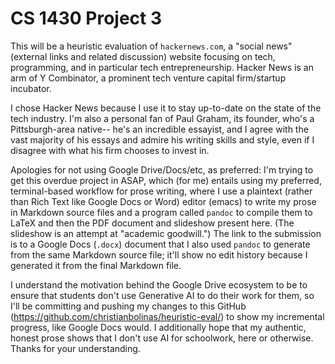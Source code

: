 # CS 1430 Project 3
This will be a heuristic evaluation of `hackernews.com`, a "social news" (external links and related discussion) website focusing on tech, programming, and in particular tech entrepreneurship. Hacker News is an arm of Y Combinator, a prominent tech venture capital firm/startup incubator.

I chose Hacker News because I use it to stay up-to-date on the state of the tech industry. I'm also a personal fan of Paul Graham, its founder, who's a Pittsburgh-area native-- he's an incredible essayist, and I agree with the vast majority of his essays and admire his writing skills and style, even if I disagree with what his firm chooses to invest in.

Apologies for not using Google Drive/Docs/etc, as preferred: I'm trying to get this overdue project in ASAP, which (for me) entails using my preferred, terminal-based workflow for prose writing, where I use a plaintext (rather than Rich Text like Google Docs or Word) editor (emacs) to write my prose in Markdown source files and a program called `pandoc` to compile them to LaTeX and then the PDF document and slideshow present here. (The slideshow is an attempt at "academic goodwill.") The link to the submission is to a Google Docs (`.docx`) document that I also used `pandoc` to generate from the same Markdown source file; it'll show no edit history because I generated it from the final Markdown file. 

I understand the motivation behind the Google Drive ecosystem to be to ensure that students don't use Generative AI to do their work for them, so I'll be committing and pushing my changes to this GitHub (https://github.com/christianbolinas/heuristic-eval/) to show my incremental progress, like Google Docs would. I additionally hope that my authentic, honest prose shows that I don't use AI for schoolwork, here or otherwise. Thanks for your understanding.
